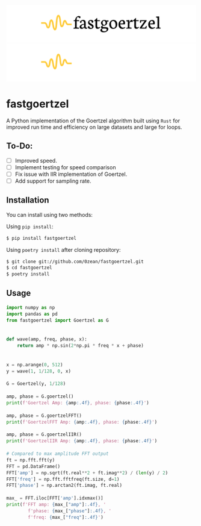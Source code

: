 ![fastgoertzel Logo](https://raw.githubusercontent.com/0zean/fastgoertzel/master/docs/_static/dark%20logo.png#gh-light-mode-only)
![fastgoertzel Logo](https://raw.githubusercontent.com/0zean/fastgoertzel/master/docs/_static/light%20logo.png#gh-dark-mode-only)

<!-- start here -->

fastgoertzel
============

A Python implementation of the Goertzel algorithm built using `Rust` for improved run time and efficiency on large datasets and large for loops.


## To-Do:

- [ ] Improved speed.
- [ ] Implement testing for speed comparison
- [ ] Fix issue with IIR implementation of Goertzel.
- [ ] Add support for sampling rate.

## Installation

You can install using two methods:

Using `pip install`:
```bash
$ pip install fastgoertzel
```

Using `poetry install` after cloning repository:
```bash
$ git clone git://github.com/0zean/fastgoertzel.git
$ cd fastgoertzel
$ poetry install
```

## Usage
```python
import numpy as np
import pandas as pd
from fastgoertzel import Goertzel as G


def wave(amp, freq, phase, x):
    return amp * np.sin(2*np.pi * freq * x + phase)


x = np.arange(0, 512)
y = wave(1, 1/128, 0, x)

G = Goertzel(y, 1/128)

amp, phase = G.goertzel()
print(f'Goertzel Amp: {amp:.4f}, phase: {phase:.4f}')

amp, phase = G.goertzelFFT()
print(f'GoertzelFFT Amp: {amp:.4f}, phase: {phase:.4f}')

amp, phase = G.goertzelIIR()
print(f'GoertzelIIR Amp: {amp:.4f}, phase: {phase:.4f}')

# Compared to max amplitude FFT output 
ft = np.fft.fft(y)
FFT = pd.DataFrame()
FFT['amp'] = np.sqrt(ft.real**2 + ft.imag**2) / (len(y) / 2)
FFT['freq'] = np.fft.fftfreq(ft.size, d=1)
FFT['phase'] = np.arctan2(ft.imag, ft.real)

max_ = FFT.iloc[FFT['amp'].idxmax()]
print(f'FFT amp: {max_["amp"]:.4f}, '
        f'phase: {max_["phase"]:.4f}, '
        f'freq: {max_["freq"]:.4f}')
```
